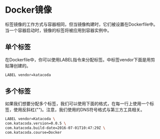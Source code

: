 # Docker镜像
标签镜像的工作方式与容器相同，但当镜像构建时，它们被设置在Dockerfile中。当一个容器启动时，镜像的标签将被应用到容器实例中。

## 单个标签
在Dockerfile中，你可以使用LABEL指令来分配标签。中标签vendor下面是用剪贴簿创建的。
```bash
LABEL vendor=katacoda
```
## 多个标签
如果我们想要分配多个标签，我们可以使用下面的格式，在每一行上使用一个标签，使用反斜杠("\")。注意，我们使用的DNS符号格式与第三方工具相关。
```bash
LABEL vendor=Katacoda \
com.katacoda.version=0.0.5 \
com.katacoda.build-date=2016-07-01T10:47:29Z \
com.katacoda.course=Docker
```